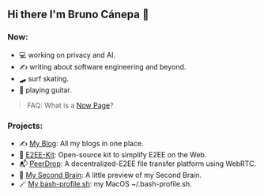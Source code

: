## Hi there I'm Bruno Cánepa 👋

### Now: 
- 💻 working on privacy and AI.
- ✍️ writing about software engineering and beyond.
- 🛹 surf skating.
- 🎸 playing guitar.

> FAQ: What is a [Now Page](https://nownownow.com/about)?

### Projects:
- ✍️ [My Blog](https://github.com/bruncanepa/blog): All my blogs in one place.
- 🔐 [E2EE-Kit](https://github.com/bruncanepa/e2ee-kit): Open-source kit to simplify E2EE on the Web.
- 📬 [PeerDrop](https://github.com/bruncanepa/peer-drop): A decentralized-E2EE file transfer platform using WebRTC.
- 🧠 [My Second Brain](https://github.com/bruncanepa/second-brain): A little preview of my Second Brain.
- 🪄 [My bash-profile.sh](https://gist.github.com/bruncanepa/082b4975243589c66dc4f66820cc0d01): my MacOS ~/.bash-profile.sh.
